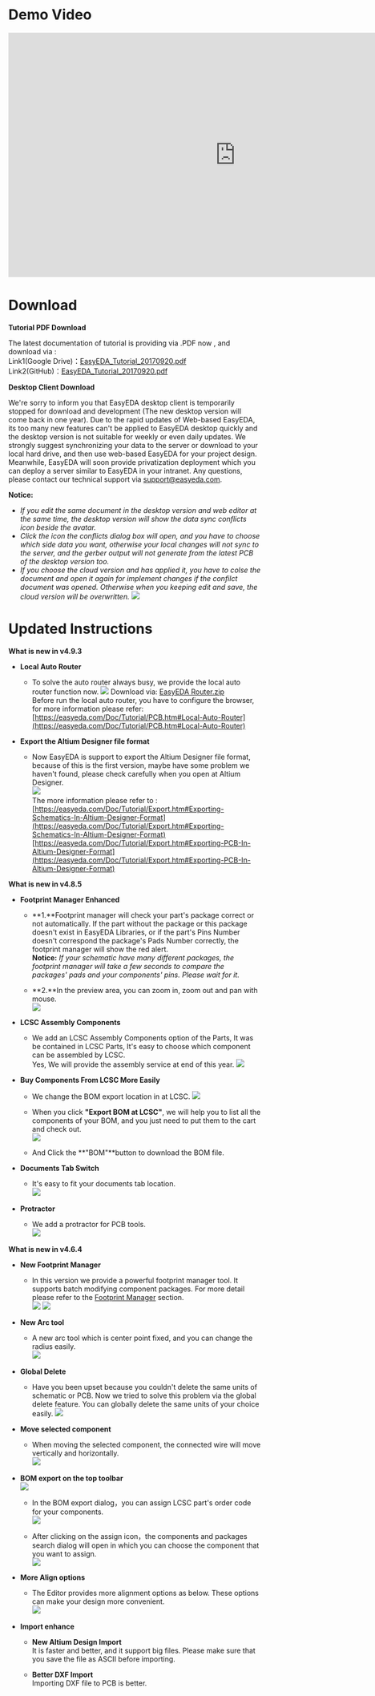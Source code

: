 
# Demo Video

<iframe width="906" height="488" src="https://www.youtube.com/embed/gnffNQcJezY" frameborder="0" allowfullscreen></iframe>

# Download

**Tutorial PDF Download**

The latest documentation of tutorial is providing via .PDF now , and download via :   
Link1(Google Drive)：[EasyEDA\_Tutorial\_20170920.pdf](https://drive.google.com/drive/folders/0BwqCaNlgtS3UZkM3UFZqVkRqNHM?usp=sharing)  
Link2(GitHub)：[EasyEDA\_Tutorial\_20170920.pdf](https://github.com/dillonHe/EasyEDA-Documents/tree/master/Tutorial/Doc)

**Desktop Client Download**

We're sorry to inform you that EasyEDA desktop client is temporarily stopped for download and development (The new desktop version will come back in one year). Due to the rapid updates of Web-based EasyEDA, its too many new features can't be applied to EasyEDA desktop quickly and the desktop version is not suitable for weekly or even daily updates. We strongly suggest synchronizing your data to the server or download to your local hard drive, and then use web-based EasyEDA for your project design. 
Meanwhile, EasyEDA will soon provide privatization deployment which you can deploy a server similar to EasyEDA in your intranet.
Any questions, please contact our technical support via support@easyeda.com. 

**Notice:**

-	*If you edit the same document in the desktop version and web editor at the same time, the desktop version will show the data sync conflicts icon beside the avatar.*
-	*Click the icon the conflicts dialog box will open, and you have to choose which side data you want, otherwise your local changes will not sync to the server, and the gerber output will not generate from the latest PCB of the desktop version too.*
-	*If you choose the cloud version and has applied it, you have to colse the document and open it again for implement changes if  the confilct document was opened. Otherwise when you keeping edit and save, the cloud version will be overwritten.*
![](images/285_Introduction_DesktopVersionSyncConflict.png)

# Updated Instructions

**What is new in v4.9.3**

-	**Local Auto Router**

	-	To solve the auto router always busy, we provide the local auto router function now.
![](./images/289_PCB_LocalAutoRouter_Dialog.png)
Download via: [EasyEDA Router.zip](https://lceda.cn/EasyEDA-Router.zip)  
Before run the local auto router, you have to configure the browser, for more information please refer: [https://easyeda.com/Doc/Tutorial/PCB.htm#Local-Auto-Router](https://easyeda.com/Doc/Tutorial/PCB.htm#Local-Auto-Router)


-	**Export the Altium Designer file format**

	-	Now EasyEDA is support to export the Altium Designer file format, because of this is the first version, maybe have some problem we haven't found, please check carefully when you open at Altium Designer.  
![](images/292_Export_SchematicInAltium.png)  
The more information please refer to :  
[https://easyeda.com/Doc/Tutorial/Export.htm#Exporting-Schematics-In-Altium-Designer-Format](https://easyeda.com/Doc/Tutorial/Export.htm#Exporting-Schematics-In-Altium-Designer-Format)  
[https://easyeda.com/Doc/Tutorial/Export.htm#Exporting-PCB-In-Altium-Designer-Format](https://easyeda.com/Doc/Tutorial/Export.htm#Exporting-PCB-In-Altium-Designer-Format)


**What is new in v4.8.5**

-	**Footprint Manager Enhanced**

	-	**1.**Footprint manager will check your part's package correct or not automatically.  If the part without the package or this package doesn't exist in EasyEDA Libraries, or if the part's Pins Number doesn't correspond the package's Pads Number correctly, the footprint manager will show the red alert.  
	**Notice:** *If your schematic have many different packages, the footprint manager will take a few seconds to compare the packages' pads and your components' pins. Please wait for it.*  

	-	**2.**In the preview area, you can zoom in, zoom out and pan with mouse.  
![](images/281_Schematic_FootprintManagerEnhance.png)

-	**LCSC Assembly Components**

	-	We add an LCSC Assembly Components option of the Parts, It was be contained in LCSC Parts,  It's easy to choose which component can be assembled by LCSC.   
Yes, We will provide the assembly service at end of this year.
![](images/282_Schematic_Parts_AssemblyComponents.png)

-	**Buy Components From LCSC More Easily**

	-	We change the BOM export location in at LCSC.
![](images/284_Export_BOM_ExportBOMDailog.png)  

	-	When you click **"Export BOM at LCSC"**, we will help you to list all the components of your BOM,  and you just need to put them to the cart and check out.  
![](images/283_Export_BOM_ExportFromLCSC.png)
	-	And Click the **"BOM"**button to download the BOM file.

-	**Documents Tab Switch**

	-	It's easy to fit your documents tab location.  
![](images/279_Introduction_EditorTabSwitch.gif)

-	**Protractor**

	-	We add a protractor for PCB tools.  
![](images/280_PCB_PCBTools_Protractor.gif)


**What is new in v4.6.4** 

-	**New Footprint Manager**

	-	In this version we provide a powerful footprint manager tool. It supports batch modifying component packages. For more detail please refer to the [Footprint Manager](./Schematic.htm#Footprint-Manager) section.  
![](images/264_Schematic_FootprintManager.png)
![](images/267_Schematic_FootprintManagerUI.png)


-	**New Arc tool**

	-	A new arc tool which is center point fixed, and you can change the radius easily.  
![](./images/269_PCB_Arc_Center.gif)

-	**Global Delete**

	-	Have you been upset because you couldn't delete the same units of schematic or PCB. Now we tried to solve this problem via the global delete feature.  You can globally delete the same units of your choice easily.
![](./images/272_Introduction_Skill_GlobalDelete.png)

-	**Move selected component**

	-	When moving the selected component, the connected wire will move vertically and horizontally.  
![](images/273_Schematic_WireAndComponentMove.gif)

-	**BOM export on the top toolbar**  
![](images/273_Export_BOM_Icon.png)

	-	In the BOM export dialog，you can assign LCSC part's order code for your components.  
![](images/085_Export_BOM_Assign.png)

	-	After clicking on the assign icon，the components and packages search dialog will open in which you can choose the component that you want to assign.  
![](images/274_Export_BOM_Assigned.png)


-	**More Align options**

	-	The Editor provides more alignment options as below.  These options can make your design more convenient.  
![](images/275_Introduction_Align.png)


-	**Import enhance**

	-	**New Altium Design Import**  
                It is faster and better, and it support big files. Please make sure that you save the file as ASCII before importing.  

	-	**Better DXF Import**  
		Importing DXF file to PCB is better.

